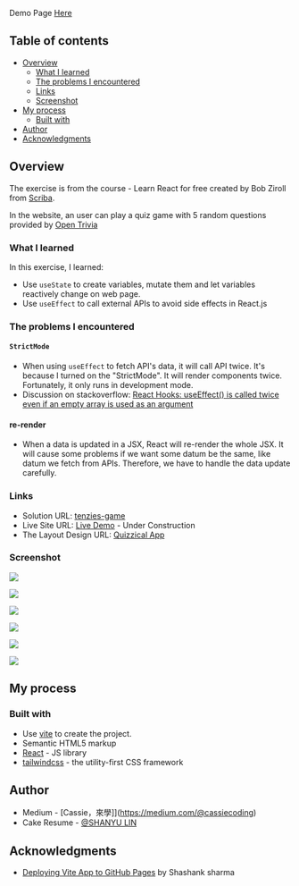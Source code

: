 Demo Page [Here](https://12cassie34.github.io/quizzical/)

## Table of contents

- [Overview](#overview)
  - [What I learned](#what-i-learned)
  - [The problems I encountered](#the-problems-i-encountered)
  - [Links](#links)
  - [Screenshot](#screenshot)
- [My process](#my-process)
  - [Built with](#built-with)
- [Author](#author)
- [Acknowledgments](#acknowledgments)

## Overview
The exercise is from the course - Learn React for free created by Bob Ziroll from [Scriba](https://scrimba.com/).

In the website, an user can play a quiz game with 5 random questions provided by [Open Trivia](https://opentdb.com/)

### What I learned
In this exercise, I learned:
- Use `useState` to create variables, mutate them and let variables reactively change on web page.
- Use `useEffect` to call external APIs to avoid side effects in React.js

### The problems I encountered
#### `StrictMode`
- When using `useEffect` to fetch API's data, it will call API twice. It's because I turned on the "StrictMode". It will render components twice. Fortunately, it only runs in development mode.
- Discussion on stackoverflow: [React Hooks: useEffect() is called twice even if an empty array is used as an argument](https://stackoverflow.com/questions/60618844/react-hooks-useeffect-is-called-twice-even-if-an-empty-array-is-used-as-an-ar)

#### re-render
- When a data is updated in a JSX, React will re-render the whole JSX. It will cause some problems if we want some datum be the same, like datum we fetch from APIs. Therefore, we have to handle the data update carefully.

### Links
- Solution URL: [tenzies-game](https://github.com/12cassie34/quizzical)
- Live Site URL: [Live Demo](#) - Under Construction
- The Layout Design URL: [Quizzical App](https://www.figma.com/file/E9S5iPcm10f0RIHK8mCqKL/Quizzical-App?node-id=0%3A1)

### Screenshot
![](https://i.imgur.com/jJNxplM.jpg)

![](https://i.imgur.com/BuTIBr4.png)

![](https://i.imgur.com/JxD0Gbe.png)

![](https://i.imgur.com/464HcZh.png)

![](https://i.imgur.com/zveJVp9.png)

![](https://i.imgur.com/mUqHudI.png)


## My process

### Built with

- Use [vite](https://vitejs.dev/) to create the project. 
- Semantic HTML5 markup
- [React](https://reactjs.org/) - JS library
- [tailwindcss](https://tailwindcss.com/) - the utility-first CSS framework

## Author

- Medium - [Cassie，來學]](https://medium.com/@cassiecoding)
- Cake Resume - [@SHANYU LIN](https://www.cakeresume.com/me/shanyu-lin)

## Acknowledgments
- [Deploying Vite App to GitHub Pages](https://dev.to/shashannkbawa/deploying-vite-app-to-github-pages-3ane) by Shashank sharma
